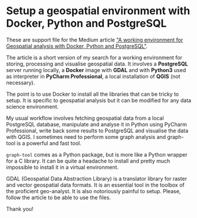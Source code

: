 # Setup a geospatial environment with Docker, Python and PostgreSQL
These are support file for the Medium article ["A working environment for Geospatial analysis with Docker, Python and PostgreSQL"](https://medium.com/@duccio.aiazzi/a-working-environment-for-geospatial-analysis-with-docker-python-and-postgresql-670c2be58e0a).   

The article is a short version of my search for a working environment for storing, processing and visualise geospatial data. It involves a **PostgreSQL** server running locally, a **Docker** image with **GDAL** and with **Python3** used as interpreter in **PyCharm Professional**, a local installation of **QGIS** (not necessary).   

The point is to use Docker to install all the libraries that can be tricky to setup. It is specific to geospatial analysis but it can be modified for any data science environment.    

My usual workflow involves fetching geospatial data from a local PostgreSQL database, manipulate and analyse it in Python using PyCharm Professional, write back some results to PostgreSQL and visualise the data with QGIS. I sometimes need to perform some graph analysis and graph-tool is a powerful and fast tool.    

`graph-tool` comes as a Python package, but is more like a Python wrapper for a C library. It can be quite a headache to install and pretty much impossible to install it in a virtual environment.    

GDAL (Geospatial Data Abstraction Library) is a translator library for raster and vector geospatial data formats. It is an essential tool in the toolbox of the proficient geo-analyst. It is also notoriously painful to setup.
Please, follow the article to be able to use the files.

Thank you!
